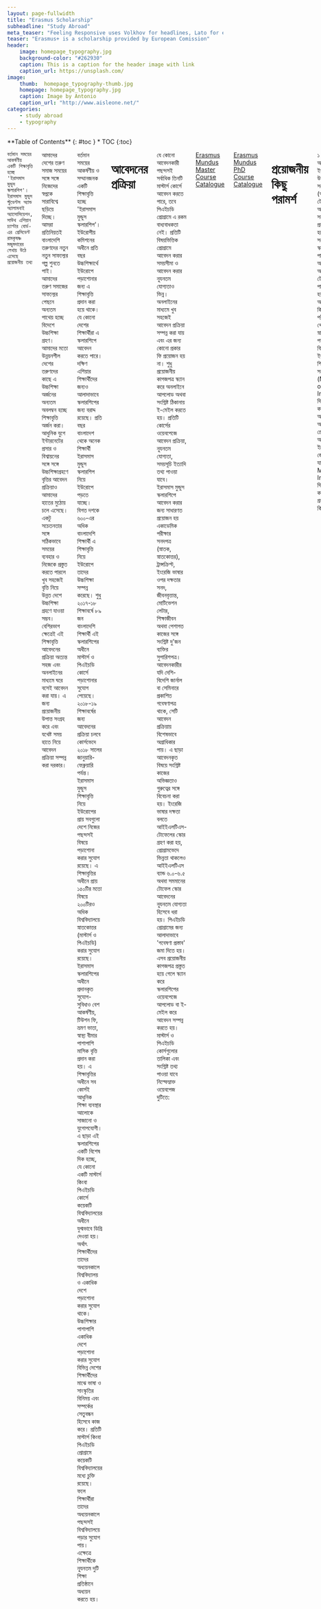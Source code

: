 ```yaml
---
layout: page-fullwidth
title: "Erasmus Scholarship"
subheadline: "Study Abroad"
meta_teaser: "Feeling Responsive uses Volkhov for headlines, Lato for everything else and if you are in need to show some code, it will be in Lucida Console."
teaser: "Erasmus+ is a scholarship provided by European Comission"
header:
    image: homepage_typography.jpg
    background-color: "#262930"
    caption: This is a caption for the header image with link
    caption_url: https://unsplash.com/
image:
    thumb:  homepage_typography-thumb.jpg
    homepage: homepage_typography.jpg
    caption: Image by Antonio
    caption_url: "http://www.aisleone.net/"
categories:
    - study abroad
    - typography
---
```

<!--more-->

<div class="row">
<div class="medium-4 medium-push-8 columns" markdown="1">
<div class="panel radius" markdown="1">
**Table of Contents**
{: #toc }
*  TOC
{:toc}
</div>
</div><!-- /.medium-4.columns -->



<div class="medium-8 medium-pull-4 columns" markdown="1">

`বর্তমান সময়ের আকর্ষণীয় একটি শিক্ষাবৃত্তি হচ্ছে 'ইরাসমাস মুন্ডুস স্কলারশিপ'। ইরাসমাস মুন্ডুস স্টুডেন্টস অ্যান্ড অ্যালামনাই অ্যাসোসিয়েশন, সাউথ এশিয়ান চ্যাপ্টার বোর্ড-এর প্রেসিডেন্ট রামকৃষষ্ণ মজুমদারের লেখায় উঠে এসেছে প্রয়োজনীয় তথ্য`

আমাদের দেশের তরুণ সমাজ সময়ের সঙ্গে সঙ্গে নিজেদের স্বপ্নকে সারাবিশ্বে ছড়িয়ে দিচ্ছে। আমরা প্রতিনিয়তই বাংলাদেশি তরুণদের নতুন নতুন সাফল্যের গল্প শুনতে পাই। আমাদের তরুণ সমাজের সাফল্যের পেছনে অন্যতম পাথেয় হচ্ছে বিদেশে উচ্চশিক্ষা গ্রহণ। আমাদের মতো উন্নয়নশীল দেশের তরুণদের কাছে এ উচ্চশিক্ষা অর্জনের অন্যতম অবলম্বন হচ্ছে শিক্ষাবৃত্তি অর্জন করা। আধুনিক যুগে ইন্টারনেটের প্রসার ও বিশ্বায়নের সঙ্গে সঙ্গে উচ্চশিক্ষাগ্রহণে বৃত্তির আবেদন প্রক্রিয়াও আমাদের হাতের মুঠোয় চলে এসেছে। একটু সচেতনতার সঙ্গে সঠিকভাবে সময়ের ব্যবহার ও নিজেকে প্রস্তুত করতে পারলে খুব সহজেই বৃত্তি নিয়ে উন্নত দেশে উচ্চশিক্ষা গ্রহণে যাওয়া সম্ভব। বেশিরভাগ ক্ষেত্রেই এই শিক্ষাবৃত্তি আবেদনের প্রক্রিয়া অত্যন্ত সহজ এবং অনলাইনের মাধ্যমে ঘরে বসেই আবেদন করা যায়। এ জন্য প্রয়োজনীয় উপাত্ত সংগ্রহ করে এবং যথেষ্ট সময় হাতে নিয়ে আবেদন প্রক্রিয়া সম্পন্ন করা দরকার।

বর্তমান সময়ের আকর্ষণীয় ও সম্মানজনক একটি শিক্ষাবৃত্তি হচ্ছে 'ইরাসমাস মুন্ডুস স্কলারশিপ'। ইউরোপীয় কমিশনের অধীনে প্রতি বছর উচ্চশিক্ষার্থে ইউরোপে পড়াশোনার জন্য এ শিক্ষাবৃত্তি প্রদান করা হয়ে থাকে। যে কোনো দেশের শিক্ষার্থীরা এ স্কলারশিপে আবেদন করতে পারে। দক্ষিণ এশিয়ার শিক্ষার্থীদের জন্যও আলাদাভাবে স্কলারশিপের জন্য বরাদ্দ রয়েছে। প্রতি বছর বাংলাদেশ থেকে অনেক শিক্ষার্থী ইরাসমাস মুন্ডুস স্কলারশিপ নিয়ে ইউরোপে পড়তে যাচ্ছে। বিগত দশকে ৬০০-এর অধিক বাংলাদেশি শিক্ষার্থী এ শিক্ষাবৃত্তি নিয়ে ইউরোপে তাদের উচ্চশিক্ষা সম্পন্ন করেছে। শুধু ২০১৭-১৮ শিক্ষাবর্ষে ৮৯ জন বাংলাদেশি শিক্ষার্থী এই স্কলারশিপের অধীনে মাস্টার্স ও পিএইচডি কোর্সে পড়াশোনার সুযোগ পেয়েছে। ২০১৮-১৯ শিক্ষাবর্ষের জন্য আবেদনের প্রক্রিয়া চলবে কোর্সভেদে ২০১৮ সালের জানুয়ারি- ফেব্রুয়ারি পর্যন্ত। ইরাসমাস মুন্ডুস শিক্ষাবৃত্তি নিয়ে ইউরোপের প্রায় সবগুলো দেশে নিজের পছন্দসই বিষয়ে পড়াশোনা করার সুযোগ রয়েছে। এ শিক্ষাবৃত্তির অধীনে প্রায় ১৫০টির মতো বিষয়ে ২০০টিরও অধিক বিশ্ববিদ্যালয়ে স্নাতকোত্তর (মাস্টার্স ও পিএইচডি) করার সুযোগ রয়েছে। ইরাসমাস স্কলারশিপের অধীনে প্রদানকৃত সুযোগ-সুবিধাও বেশ আকর্ষণীয়, টিউশন ফি, ভ্রমণ ভাতা, স্বাস্থ্য বীমার পাশাপাশি মাসিক বৃত্তি প্রদান করা হয়। এ শিক্ষাবৃত্তির অধীনে সব কোর্সই আধুনিক শিক্ষা ব্যবস্থার আলোকে সাজানো ও যুগোপযোগী। এ ছাড়া এই স্কলারশিপের একটি বিশেষ দিক হচ্ছে, যে কোনো একটি মাস্টার্স কিংবা পিএইচডি কোর্সে কয়েকটি বিশ্ববিদ্যালয়ের অধীনে যুগ্মভাবে ডিগ্রি দেওয়া হয়। অর্থাৎ শিক্ষার্থীদের তাদের অধ্যয়নকালে বিশ্ববিদ্যালয় ও একাধিক দেশে পড়াশোনা করার সুযোগ থাকে। উচ্চশিক্ষার পাশাপাশি একাধিক দেশে পড়াশোনা করার সুযোগ বিভিন্ন দেশের শিক্ষার্থীদের মাঝে ভাষা ও সাংস্কৃতির বিনিময় এবং সম্পর্কের সেতুবন্ধন হিসেবে কাজ করে। প্রতিটি মাস্টার্স কিংবা পিএইচডি প্রোগ্রামে কয়েকটি বিশ্ববিদ্যালয়ের মধ্যে চুক্তি রয়েছে। ফলে শিক্ষার্থীরা তাদের অধ্যয়নকালে পছন্দসই বিশ্ববিদ্যালয়ে পড়ার সুযোগ পায়। এক্ষেত্রে শিক্ষার্থীকে নূ্যনতম দুটি শিক্ষা প্রতিষ্ঠানে অধ্যয়ন করতে হয়। 

# আবেদনের প্রক্রিয়া

যে কোনো আবেদনকারী পছন্দসই সর্বাধিক তিনটি মাস্টার্স কোর্সে আবেদন করতে পারে, তবে পিএইচডি প্রোগ্রামে এ রকম বাধ্যবাধকতা নেই। প্রতিটি বিষয়ভিত্তিক প্রোগ্রামে আবেদন করার সময়সীমা ও আবেদন করার নূ্যনতম যোগ্যতাও ভিন্ন। অনলাইনের মাধ্যমে খুব সহজেই আবেদন প্রক্রিয়া সম্পন্ন করা যায় এবং এর জন্য কোনো প্রকার ফি প্রয়োজন হয় না। শুধু প্রয়োজনীয় কাগজপত্র স্ক্যান করে অনলাইনে আপলোড অথবা সংশ্নিষ্ট ঠিকানায় ই-মেইল করতে হয়। প্রতিটি কোর্সের ওয়েবপেজে আবেদন প্রক্রিয়া, নূ্যনতম যোগ্যতা, সময়সূচি ইত্যাদি তথ্য পাওয়া যাবে। 
ইরাসমাস মুন্ডুস স্কলারশিপে আবেদন করার জন্য সাধারণত প্রয়োজন হয় একাডেমিক পরীক্ষার সনদপত্র (স্নাতক, স্নাতকোত্তর), ট্রান্সক্রিপ্ট, ইংরেজি ভাষার ওপর দক্ষতার সনদ, জীবনবৃত্তান্ত, মোটিভেশন লেটার, শিক্ষাজীবন অথবা পেশাগত কাজের সঙ্গে সংশ্নিষ্ট দু'জন ব্যক্তির সুপারিশপত্র। আবেদনকারীর যদি দেশি-বিদেশি জার্নাল বা সেমিনারে প্রকাশিত গবেষণাপত্র থাকে, সেটি আবেদন প্রক্রিয়ায় বিশেষভাবে অগ্রাধিকার পায়। এ ছাড়া আবেদনকৃত বিষয়ে সংশ্নিষ্ট কাজের অভিজ্ঞতাও গুরুত্বের সঙ্গে বিবেচনা করা হয়। ইংরেজি ভাষার দক্ষতা বলতে আইইএলটিএস-টোফেলের স্কোর গ্রহণ করা হয়, প্রোগ্রামভেদে ভিন্নতা থাকলেও আইইএলটিএস ব্যান্ড ৬.০-৬.৫ অথবা সমমানের টোফেল স্কোর আবেদনের নূ্যনতম যোগ্যতা হিসেবে ধরা হয়। পিএইচডি প্রোগ্রামের জন্য আলাদাভাবে 'গবেষণা প্রস্তাব' জমা দিতে হয়। এসব প্রয়োজনীয় কাগজপত্র প্রস্তুত হয়ে গেলে স্ক্যান করে স্কলারশিপের ওয়েবপেজে আপলোড বা ই-মেইল করে আবেদন সম্পন্ন করতে হয়। মাস্টার্স ও পিএইচডি কোর্সগুলোর তালিকা এবং সংশ্নিষ্ট তথ্য পাওয়া যাবে নিল্ফেম্নাক্ত ওয়েবপেজ দুটিতে:

[Erasmus Mundus Master Course Catalogue](https://eacea.ec.europa.eu/erasmus-plus/library/emjmd-catalogue_en)

[Erasmus Mundus PhD Course Catalogue](http://eacea.ec.europa.eu/erasmus_mundus/results_compendia/selected_projects_action_1_joint_doctorates_en.php)

# প্রয়োজনীয় কিছু পরামর্শ

১। আবেদনকারীর ইংরেজি ভাষার উপর দক্ষতার সনদ (আইইএলটিএস/টোফেল) অবশ্যই আবেদনের সময়সীমার মাঝে প্রস্তুত থাকতে হবে। এই সনদপত্র শুধুমাত্র স্ক্যান করে পাঠালেই হয়, অফিসিয়ালভাবে আইইএলটিএস/টোফেল থেকে পাঠানোর প্রয়োজন হয় না। যদি আইইএলটিএস কিংবা টোফেল পরীক্ষার সনদ না থেকে সেক্ষেত্রে স্নাতক/স্নাতকোত্তর পর্যায়ের বিশ্ববিদ্যালয়ের ইংরেজি শিক্ষামাধ্যমের সনদ (Medium of Instruction) দিয়েও আবেদন করা যেতে পারে। আবেদন করার আগে সংশ্লিষ্ট প্রোগ্রামের কো অরডিনেটরকে ইমেইল করলে জেনে নেওয়া যাবে ঐ প্রোগ্রামে Medium of Instruction দিয়ে আবেদন করলে তা গ্রহণযোগ্য হবে কিনা। 

২। ইরাসমাস মুন্ডুস স্কলারশীপের জন্য জীবন বৃত্তান্ত (Curriculum Vitae) Europass অনুযায়ী প্রস্তুত করাটা শ্রেয়তর। Europass হচ্ছে ইউরোপীয় শিক্ষাব্যবস্থায় যে কোন প্রোগ্রামে আবেদনের ক্ষেত্রে জীবনবৃত্তান্ত প্রস্তুত করার অভিন্ন একটি বিন্যাস। Europass ব্যবহার করলে আবেদনকারীর সম্পর্কিত প্রয়োজনীয় গুরুত্বপূর্ণ তথ্য জীবন বৃত্তান্তের কোন অংশে আছে তা সহজেই খুঁজে পাওয়া যায়। Europass এর উদাহরণ ও এ সম্পর্কিত বিস্তারিত তথ্য পাওয়া যাবে [EuroPass](http://europass.cedefop.europa.eu/en/home) ওয়েবপেজটিতে।

৩। আবেদনকারীর পূর্ববর্তী শিক্ষাপ্রতিষ্ঠানের পরিচিত শিক্ষক বা কর্মস্থলের ঊর্ধ্বতনব্যক্তি থেকে সুপারিশপত্র নেওয়াটা শ্রেয়তর। যদিও এক্ষেত্রে কোন বাধ্যবাধকতা নেই, পরিচিত যে কোন ব্যক্তির কাছ থেকেও সুপারিশপত্র নেওয়া যেতে পারে।

৪। ইরাসমাস মুন্ডুস স্কলারশীপের অন্যতম গুরুত্বপূর্ণ হচ্ছে মোটিভেশন লেটার। মোটিভেশন লেটারে আবেদনকারীরকে তার একাডেমীক এবং পেশাগত অভিজ্ঞতা, কেন সে ঐ পছন্দসই প্রোগ্রামে আবেদন করতে আগ্রহী, সংশ্লিষ্ট বিষয়ে গবেষণার ইচ্ছা, ইত্যাদি সংক্ষিপ্ত আকারে উল্লেখ করতে হয়। সাধারণত দুই পাতার মধ্যে এটি সীমাবদ্ধ রাখতে হবে।

৫। পরবর্তী শিক্ষাবর্ষের জন্য অক্টোবর মাসের শেষদিক থেকে জানুয়ারী-ফ্রেব্রুয়ারী মাস পর্যন্ত আবেদন করার সময়। তাই, দেরি না করে প্রয়োজনীয় কাগজপ্রত্র প্রস্তুত করে যথাসময়ে আবেদন সম্পন্ন করে রাখাই উত্তম। প্রতিবছর এপ্রিল থেকে মে মাসের  মধ্যে স্কলারশীপের ফলাফল ইমেইলের মাধ্যমে জানিয়ে দেওয়া হয়।
